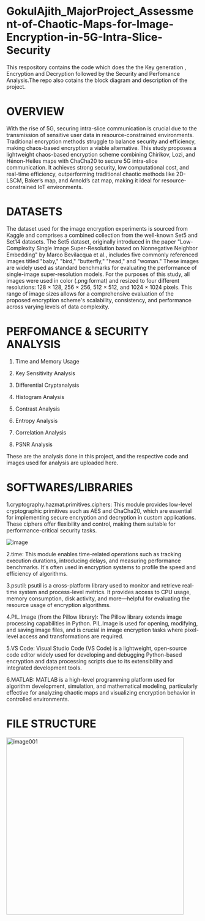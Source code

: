 # GokulAjith_MajorProject_Assessment-of-Chaotic-Maps-for-Image-Encryption-in-5G-Intra-Slice-Security
This respository contains the code which does the the Key generation , Encryption and Decryption followed by the Security and Perfomance Analysis.The repo also cotains the block diagram and description of the project.

# OVERVIEW

With the rise of 5G, securing intra-slice communication is crucial due to the transmission of sensitive user data in resource-constrained environments. Traditional encryption methods struggle to balance security and efficiency, making chaos-based encryption a viable alternative. This study proposes a lightweight chaos-based encryption scheme combining Chirikov, Lozi, and Hénon-Heiles maps with ChaCha20 to secure 5G intra-slice communication. It achieves strong security, low computational cost, and real-time efficiency, outperforming traditional chaotic methods like 2D-LSCM, Baker’s map, and Arnold’s cat map, making it ideal for resource-constrained IoT environments.

# DATASETS

The dataset used for the image encryption experiments is sourced from Kaggle and comprises a combined collection from the well-known Set5 and Set14 datasets. The Set5 dataset, originally introduced in the paper "Low-Complexity Single Image Super-Resolution based on Nonnegative Neighbor Embedding" by Marco Bevilacqua et al., includes five commonly referenced images titled "baby," "bird," "butterfly," "head," and "woman." These images are widely used as standard benchmarks for evaluating the performance of single-image super-resolution models. For the purposes of this study, all images were used in color (.png format) and resized to four different resolutions: 128 × 128, 256 × 256, 512 × 512, and 1024 × 1024 pixels. This range of image sizes allows for a comprehensive evaluation of the proposed encryption scheme's scalability, consistency, and performance across varying levels of data complexity. 

# PERFOMANCE & SECURITY ANALYSIS

1. Time and Memory Usage

2. Key Sensitivity Analysis
3. Differential Cryptanalysis
4. Histogram Analysis
5. Contrast Analysis
6. Entropy Analysis
7. Correlation Analysis
8. PSNR Analysis
   
These are the analysis done in this project, and the respective code and images used for analysis are uploaded here.
   

# SOFTWARES/LIBRARIES

1.cryptography.hazmat.primitives.ciphers:
This module provides low-level cryptographic primitives such as AES and ChaCha20, which are essential for implementing secure encryption and decryption in custom applications. These ciphers offer flexibility and control, making them suitable for performance-critical security tasks.

![image](https://github.com/user-attachments/assets/95698393-28eb-44a0-aad5-c3ff464d122e)

2.time:
This module enables time-related operations such as tracking execution durations, introducing delays, and measuring performance benchmarks. It's often used in encryption systems to profile the speed and efficiency of algorithms.

3.psutil:
psutil is a cross-platform library used to monitor and retrieve real-time system and process-level metrics. It provides access to CPU usage, memory consumption, disk activity, and more—helpful for evaluating the resource usage of encryption algorithms.



4.PIL.Image (from the Pillow library):
The Pillow library extends image processing capabilities in Python. PIL.Image is used for opening, modifying, and saving image files, and is crucial in image encryption tasks where pixel-level access and transformations are required.

5.VS Code:
Visual Studio Code (VS Code) is a lightweight, open-source code editor widely used for developing and debugging Python-based encryption and data processing scripts due to its extensibility and integrated development tools.

6.MATLAB:
MATLAB is a high-level programming platform used for algorithm development, simulation, and mathematical modeling, particularly effective for analyzing chaotic maps and visualizing encryption behavior in controlled environments.

# FILE STRUCTURE
<img width="463" alt="image001" src="https://github.com/user-attachments/assets/068c0029-6882-4403-a022-28886dcbe354" />


